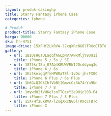 ```yaml
---
layout: produk-casinghp
title: Starry Fantasy iPhone Case
categories: iphone

# Produk
product-title: Starry Fantasy iPhone Case
harga: 90000
sku: hn-4751
image-drive: 15XFHf2LkRVA-l2xqXRcNG6lTRXcCTBTd
gallery:
  - url: 1BIUsH6aULaqqfA6LpNV7AwxMljY9OU1i
    title: iPhone 5 / 5s / SE
  - url: 1875krISu_07Ab4KEUWVRW1JOcddymq3q
    title: iPhone 6 / 6s
  - url: 1Kz5keigqVfkHPWRaT8l-1vDx-jhrFX0C
    title: iPhone 6 Plus / 6s Plus
  - url: 1h6GzQIGkIhfVbBtIGmvcCz3A74rYa9Un
    title: iPhone 7 / 8
  - url: 1mywd02fVUKelsnTTOzeY2e9Hjcl0B-P4
    title: iPhone 7 Plus / 8 Plus
  - url: 15XFHf2LkRVA-l2xqXRcNG6lTRXcCTBTd
    title: iPhone X
---
```

